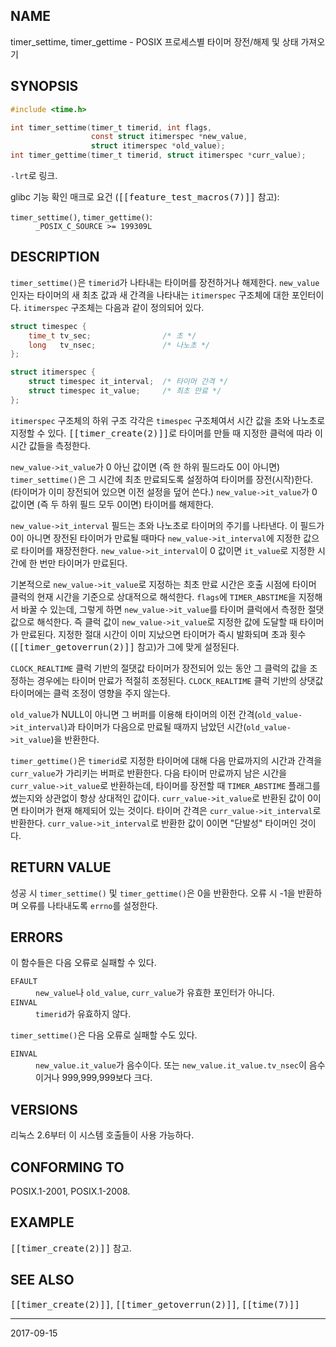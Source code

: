 ## NAME

timer_settime, timer_gettime - POSIX 프로세스별 타이머 장전/해제 및 상태 가져오기

## SYNOPSIS

```c
#include <time.h>

int timer_settime(timer_t timerid, int flags,
                  const struct itimerspec *new_value,
                  struct itimerspec *old_value);
int timer_gettime(timer_t timerid, struct itimerspec *curr_value);
```

`-lrt`로 링크.

glibc 기능 확인 매크로 요건 (<tt>[[feature_test_macros(7)]]</tt> 참고):

<dl>
<dt><code>timer_settime()</code>, <code>timer_gettime()</code>:</dt>
<dd><code>_POSIX_C_SOURCE >= 199309L</code></dd>
</dl>

## DESCRIPTION

`timer_settime()`은 `timerid`가 나타내는 타이머를 장전하거나 해제한다. `new_value` 인자는 타이머의 새 최초 값과 새 간격을 나타내는 `itimerspec` 구조체에 대한 포인터이다. `itimerspec` 구조체는 다음과 같이 정의되어 있다.

```c
struct timespec {
    time_t tv_sec;                /* 초 */
    long   tv_nsec;               /* 나노초 */
};

struct itimerspec {
    struct timespec it_interval;  /* 타이머 간격 */
    struct timespec it_value;     /* 최초 만료 */
};
```

`itimerspec` 구조체의 하위 구조 각각은 `timespec` 구조체여서 시간 값을 초와 나노초로 지정할 수 있다. <tt>[[timer_create(2)]]</tt>로 타이머를 만들 때 지정한 클럭에 따라 이 시간 값들을 측정한다.

`new_value->it_value`가 0 아닌 값이면 (즉 한 하위 필드라도 0이 아니면) `timer_settime()`은 그 시간에 최초 만료되도록 설정하여 타이머를 장전(시작)한다. (타이머가 이미 장전되어 있으면 이전 설정을 덮어 쓴다.) `new_value->it_value`가 0 값이면 (즉 두 하위 필드 모두 0이면) 타이머를 해제한다.

`new_value->it_interval` 필드는 초와 나노초로 타이머의 주기를 나타낸다. 이 필드가 0이 아니면 장전된 타이머가 만료될 때마다 `new_value->it_interval`에 지정한 값으로 타이머를 재장전한다. `new_value->it_interval`이 0 값이면 `it_value`로 지정한 시간에 한 번만 타이머가 만료된다.

기본적으로 `new_value->it_value`로 지정하는 최초 만료 시간은 호출 시점에 타이머 클럭의 현재 시간을 기준으로 상대적으로 해석한다. `flags`에 `TIMER_ABSTIME`을 지정해서 바꿀 수 있는데, 그렇게 하면 `new_value->it_value`를 타이머 클럭에서 측정한 절댓값으로 해석한다. 즉 클럭 값이 `new_value->it_value`로 지정한 값에 도달할 때 타이머가 만료된다. 지정한 절대 시간이 이미 지났으면 타이머가 즉시 발화되며 초과 횟수(<tt>[[timer_getoverrun(2)]]</tt> 참고)가 그에 맞게 설정된다.

`CLOCK_REALTIME` 클럭 기반의 절댓값 타이머가 장전되어 있는 동안 그 클럭의 값을 조정하는 경우에는 타이머 만료가 적절히 조정된다. `CLOCK_REALTIME` 클럭 기반의 상댓값 타이머에는 클럭 조정이 영향을 주지 않는다.

`old_value`가 NULL이 아니면 그 버퍼를 이용해 타이머의 이전 간격(`old_value->it_interval`)과 타이머가 다음으로 만료될 때까지 남았던 시간(`old_value->it_value`)을 반환한다.

`timer_gettime()`은 `timerid`로 지정한 타이머에 대해 다음 만료까지의 시간과 간격을 `curr_value`가 가리키는 버퍼로 반환한다. 다음 타이머 만료까지 남은 시간을 `curr_value->it_value`로 반환하는데, 타이머를 장전할 때 `TIMER_ABSTIME` 플래그를 썼는지와 상관없이 항상 상대적인 값이다. `curr_value->it_value`로 반환된 값이 0이면 타이머가 현재 해제되어 있는 것이다. 타이머 간격은 `curr_value->it_interval`로 반환한다. `curr_value->it_interval`로 반환한 값이 0이면 "단발성" 타이머인 것이다.

## RETURN VALUE

성공 시 `timer_settime()` 및 `timer_gettime()`은 0을 반환한다. 오류 시 -1을 반환하며 오류를 나타내도록 `errno`를 설정한다.

## ERRORS

이 함수들은 다음 오류로 실패할 수 있다.

<dl>
<dt><code>EFAULT</code></dt>
<dd><code>new_value</code>나 <code>old_value</code>, <code>curr_value</code>가 유효한 포인터가 아니다.</dd>
<dt><code>EINVAL</code></dt>
<dd><code>timerid</code>가 유효하지 않다.</dd>
</dl>

<code>timer_settime()</code>은 다음 오류로 실패할 수도 있다.

<dl>
<dt><code>EINVAL</code></dt>
<dd><code>new_value.it_value</code>가 음수이다. 또는 <code>new_value.it_value.tv_nsec</code>이 음수이거나 999,999,999보다 크다.</dd>
</dl>

## VERSIONS

리눅스 2.6부터 이 시스템 호출들이 사용 가능하다.

## CONFORMING TO

POSIX.1-2001, POSIX.1-2008.

## EXAMPLE

<tt>[[timer_create(2)]]</tt> 참고.

## SEE ALSO

<tt>[[timer_create(2)]]</tt>, <tt>[[timer_getoverrun(2)]]</tt>, <tt>[[time(7)]]</tt>

----

2017-09-15

